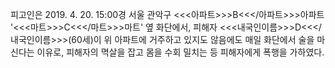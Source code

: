 피고인은 2019. 4. 20. 15:00경 서울 관악구 <<<아파트>>>B<<</아파트>>>아파트 '<<<마트>>>C<<</마트>>>마트' 옆 화단에서, 피해자 <<<내국인이름>>>D<<</내국인이름>>>(60세)이 위 아파트에 거주하고 있지도 않음에도 매일 화단에서 술을 마신다는 이유로, 피해자의 멱살을 잡고 몸을 수회 밀치는 등 피해자에게 폭행을 가하였다.